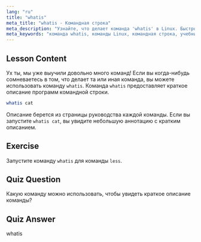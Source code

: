 ```yaml
---
lang: "ru"
title: "whatis"
meta_title: "whatis - Командная строка"
meta_description: "Узнайте, что делает команда 'whatis' в Linux. Быстро получайте краткие описания команд. Важно для новичков, чтобы понять команды Linux."
meta_keywords: "команда whatis, команды Linux, командная строка, учебник Linux, Linux для начинающих, описание команды, руководство Linux"
---
```


## Lesson Content

Ух ты, мы уже выучили довольно много команд! Если вы когда-нибудь сомневаетесь в том, что делает та или иная команда, вы можете использовать команду `whatis`. Команда `whatis` предоставляет краткое описание программ командной строки.

```bash
whatis cat
```

Описание берется из страницы руководства каждой команды. Если вы запустите `whatis cat`, вы увидите небольшую аннотацию с кратким описанием.

## Exercise

Запустите команду `whatis` для команды `less`.

## Quiz Question

Какую команду можно использовать, чтобы увидеть краткое описание команды?

## Quiz Answer

whatis

